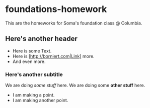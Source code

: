 # foundations-homework
This are the homeworks for Soma's foundation class @ Columbia. 
## Here's another header
- Here is some Text.
- Here is [http://borniert.com|Link] more. 
- And even more.

### Here's another subtitle
We are doing *some stuff* here. We are doing some **other stuff** here. 
* I am making a point. 
* I am making another point. 
